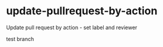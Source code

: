 # update-pullrequest-by-action

Update pull request by action - set label and reviewer

test branch
